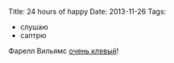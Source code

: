 Title: 24 hours of happy
Date: 2013-11-26
Tags: 
  - слушаю
  - саптрю

<div class="text">Фарелл Вильямс <a href="http://24hoursofhappy.com/">очень клевый</a>!</div>